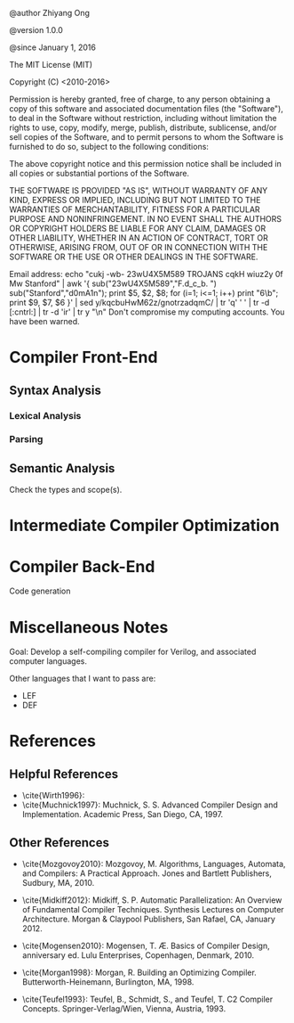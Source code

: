 @author Zhiyang Ong

@version 1.0.0

@since January 1, 2016

The MIT License (MIT)

Copyright	(C)	<2010-2016>	<Zhiyang Ong>

Permission is hereby granted, free of charge, to any person obtaining a copy of this software and associated documentation files (the "Software"), to deal  in the Software without restriction, including without limitation the rights to use, copy, modify, merge, publish, distribute, sublicense, and/or sell copies of the Software, and to permit persons to whom the Software is furnished to do so, subject to the following conditions:

The above copyright notice and this permission notice shall be included in all copies or substantial portions of the Software.

THE SOFTWARE IS PROVIDED "AS IS", WITHOUT WARRANTY OF ANY KIND, EXPRESS OR IMPLIED, INCLUDING BUT NOT LIMITED TO THE WARRANTIES OF MERCHANTABILITY, FITNESS FOR A PARTICULAR PURPOSE AND NONINFRINGEMENT. IN NO EVENT SHALL THE AUTHORS OR COPYRIGHT HOLDERS BE LIABLE FOR ANY CLAIM, DAMAGES OR OTHER LIABILITY, WHETHER IN AN ACTION OF CONTRACT, TORT OR OTHERWISE, ARISING FROM, OUT OF OR IN CONNECTION WITH THE SOFTWARE OR THE USE OR OTHER DEALINGS IN THE SOFTWARE.

Email address: echo "cukj -wb- 23wU4X5M589 TROJANS cqkH wiuz2y 0f Mw Stanford" | awk '{ sub("23wU4X5M589","F.d_c_b. ") sub("Stanford","d0mA1n"); print $5, $2, $8; for (i=1; i<=1; i++) print "6\b"; print $9, $7, $6 }' | sed y/kqcbuHwM62z/gnotrzadqmC/ | tr 'q' ' ' | tr -d [:cntrl:] | tr -d 'ir' | tr y "\n"		Don't compromise my computing accounts. You have been warned.





#	Compiler Front-End

##	Syntax Analysis

###	Lexical Analysis

###	Parsing


##	Semantic Analysis

Check the types and scope(s).


#	Intermediate Compiler Optimization




#	Compiler Back-End

Code generation



#	Miscellaneous Notes

Goal: Develop a self-compiling compiler for Verilog, and associated computer languages.

Other languages that I want to pass are:
- LEF
- DEF


#	References

##	Helpful References

- \cite{Wirth1996}: 
- \cite{Muchnick1997}:	Muchnick, S. S. Advanced Compiler Design and Implementation. Academic Press, San Diego, CA, 1997.

##	Other References

- \cite{Mozgovoy2010}:	Mozgovoy, M. Algorithms, Languages, Automata, and Compilers: A Practical Approach. Jones and Bartlett Publishers, Sudbury, MA, 2010.
- \cite{Midkiff2012}:	Midkiff, S. P. Automatic Parallelization: An Overview of Fundamental Compiler Techniques. Synthesis Lectures on Computer Architecture. Morgan & Claypool Publishers, San Rafael, CA, January 2012.
- \cite{Mogensen2010}:	Mogensen, T. Æ. Basics of Compiler Design, anniversary ed. Lulu Enterprises, Copenhagen, Denmark, 2010.
- \cite{Morgan1998}:	Morgan, R. Building an Optimizing Compiler. Butterworth-Heinemann, Burlington, MA, 1998.

- \cite{Teufel1993}:	Teufel, B., Schmidt, S., and Teufel, T. C2 Compiler Concepts. Springer-Verlag/Wien, Vienna, Austria, 1993.


